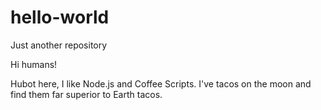 # hello-world
Just another repository

Hi humans!

Hubot here, I like Node.js and Coffee Scripts.
I've tacos on the moon and find them far superior to Earth tacos.
